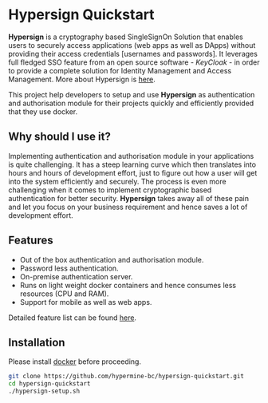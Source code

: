 # Hypersign Quickstart

**Hypersign** is a cryptography based SingleSignOn Solution that enables users to securely access applications (web apps as well as DApps) without providing their access credentials [usernames and passwords]. It leverages full fledged SSO feature from an open source software - _KeyCloak_ - in order to provide a complete solution for Identity Management and Access Management. More about Hypersign is [here]([https://github.com/hypermine-bc/hypersign/blob/master/docs/overview.md).

This project help developers to setup and use **Hypersign** as authentication and authorisation module for their projects quickly and efficiently provided that they use docker. 

## Why should I use it?

Implementing authentication and authorisation module in your applications is quite challenging. It has a steep learning curve which then translates into hours and hours of development effort, just to figure out how a user will get into the system efficiently and securely.  The process is even more challenging when it comes to implement cryptographic based authentication for better security. **Hypersign** takes away all of these pain and let you focus on your business requirement and hence saves a lot of development effort. 

## Features  

- Out of the box authentication and authorisation module.
- Password less authentication.
- On-premise authentication server.
- Runs on light weight docker containers and hence consumes less resources (CPU and RAM).
- Support for mobile as well as web apps.

Detailed feature list can be found [here]([https://github.com/hypermine-bc/hypersign/blob/master/docs/overview.md#features).


## Installation

Please install [docker]([https://docs.docker.com/install/linux/docker-ce/ubuntu) before proceeding.
```sh
git clone https://github.com/hypermine-bc/hypersign-quickstart.git 
cd hypersign-quickstart 
./hypersign-setup.sh
```
